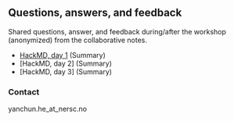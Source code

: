 

## Questions, answers, and feedback

Shared questions, answer, and feedback during/after the workshop (anonymized) from the collaborative notes.

- [HackMD, day 1](https://hackmd.io/NRs5TBdzTFSGxZuyRdAHEA?both) (Summary)
- [HackMD, day 2] (Summary)
- [HackMD, day 3] (Summary)

### Contact
yanchun.he_at_nersc.no
